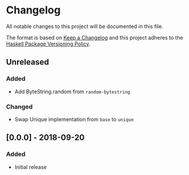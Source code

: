# Changelog

All notable changes to this project will be documented in this file.

The format is based on [Keep a Changelog](http://keepachangelog.com/)
and this project adheres to the [Haskell Package Versioning Policy](https://pvp.haskell.org/).

## Unreleased

### Added
- Add ByteString.random from `random-bytestring`

### Changed
- Swap Unique implementation from `base` to `unique`

## [0.0.0] - 2018-09-20

### Added
- Initial release
